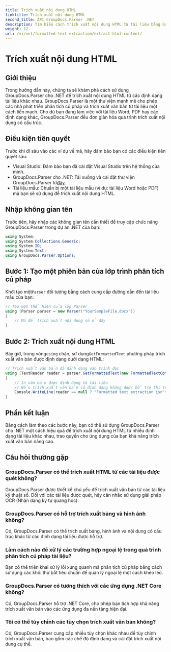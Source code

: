 ```yaml
---
title: Trích xuất nội dung HTML
linktitle: Trích xuất nội dung HTML
second_title: API GroupDocs.Parser .NET
description: Tìm hiểu cách trích xuất nội dung HTML từ tài liệu bằng GroupDocs.Parser cho .NET. Hướng dẫn dễ làm theo với các ví dụ về mã và hướng dẫn từng bước.
weight: 12
url: /vi/net/formatted-text-extraction/extract-html-content/
---
```


# Trích xuất nội dung HTML

## Giới thiệu
Trong hướng dẫn này, chúng ta sẽ khám phá cách sử dụng GroupDocs.Parser cho .NET để trích xuất nội dung HTML từ các định dạng tài liệu khác nhau. GroupDocs.Parser là một thư viện mạnh mẽ cho phép các nhà phát triển phân tích cú pháp và trích xuất văn bản từ tài liệu một cách liền mạch. Cho dù bạn đang làm việc với tài liệu Word, PDF hay các định dạng khác, GroupDocs.Parser đều đơn giản hóa quá trình trích xuất nội dung có cấu trúc.
## Điều kiện tiên quyết
Trước khi đi sâu vào các ví dụ về mã, hãy đảm bảo bạn có các điều kiện tiên quyết sau:
- Visual Studio: Đảm bảo bạn đã cài đặt Visual Studio trên hệ thống của mình.
-  GroupDocs.Parser cho .NET: Tải xuống và cài đặt thư viện GroupDocs.Parser từ[đây](https://releases.groupdocs.com/parser/net/).
- Tài liệu mẫu: Chuẩn bị một tài liệu mẫu (ví dụ: tài liệu Word hoặc PDF) mà bạn sẽ sử dụng để trích xuất nội dung HTML.

## Nhập không gian tên
Trước tiên, hãy nhập các không gian tên cần thiết để truy cập chức năng GroupDocs.Parser trong dự án .NET của bạn:
```csharp
using System;
using System.Collections.Generic;
using System.IO;
using System.Text;
using GroupDocs.Parser.Options;
```
## Bước 1: Tạo một phiên bản của lớp trình phân tích cú pháp
 Khởi tạo một`Parser` đối tượng bằng cách cung cấp đường dẫn đến tài liệu mẫu của bạn:
```csharp
// Tạo một thể hiện của lớp Parser
using (Parser parser = new Parser("YourSampleFile.docx"))
{
    // Mã để trích xuất nội dung sẽ ở đây
}
```
## Bước 2: Trích xuất nội dung HTML
 Bây giờ, trong vòng`using` chặn, sử dụng`GetFormattedText` phương pháp trích xuất văn bản được định dạng dưới dạng HTML:
```csharp
// Trích xuất văn bản đã định dạng vào trình đọc
using (TextReader reader = parser.GetFormattedText(new FormattedTextOptions(FormattedTextMode.Html)))
{
    // In văn bản được định dạng từ tài liệu
    // Nếu trích xuất văn bản có định dạng không được hỗ trợ thì trình đọc sẽ không có giá trị
    Console.WriteLine(reader == null ? "Formatted text extraction isn't supported" : reader.ReadToEnd());
}
```

## Phần kết luận
Bằng cách làm theo các bước này, bạn có thể sử dụng GroupDocs.Parser cho .NET một cách hiệu quả để trích xuất nội dung HTML từ nhiều định dạng tài liệu khác nhau, trao quyền cho ứng dụng của bạn khả năng trích xuất văn bản nâng cao.

## Câu hỏi thường gặp
### GroupDocs.Parser có thể trích xuất HTML từ các tài liệu được quét không?
GroupDocs.Parser được thiết kế chủ yếu để trích xuất văn bản từ các tài liệu kỹ thuật số. Đối với các tài liệu được quét, hãy cân nhắc sử dụng giải pháp OCR (Nhận dạng ký tự quang học).
### GroupDocs.Parser có hỗ trợ trích xuất bảng và hình ảnh không?
Có, GroupDocs.Parser có thể trích xuất bảng, hình ảnh và nội dung có cấu trúc khác từ các định dạng tài liệu được hỗ trợ.
### Làm cách nào để xử lý các trường hợp ngoại lệ trong quá trình phân tích cú pháp tài liệu?
Bạn có thể triển khai xử lý lỗi xung quanh mã phân tích cú pháp bằng cách sử dụng các khối thử bắt tiêu chuẩn để quản lý ngoại lệ một cách khéo léo.
### GroupDocs.Parser có tương thích với các ứng dụng .NET Core không?
Có, GroupDocs.Parser hỗ trợ .NET Core, cho phép bạn tích hợp khả năng trích xuất văn bản vào các ứng dụng đa nền tảng hiện đại.
### Tôi có thể tùy chỉnh các tùy chọn trích xuất văn bản không?
Có, GroupDocs.Parser cung cấp nhiều tùy chọn khác nhau để tùy chỉnh trích xuất văn bản, bao gồm các chế độ định dạng và cài đặt trích xuất nội dung cụ thể.